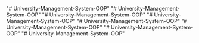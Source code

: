 "# University-Management-System-OOP" 
"# University-Management-System-OOP" 
"# University-Management-System-OOP" 
"# University-Management-System-OOP" 
"# University-Management-System-OOP" 
"# University-Management-System-OOP" 
"# University-Management-System-OOP" 
"# University-Management-System-OOP" 

